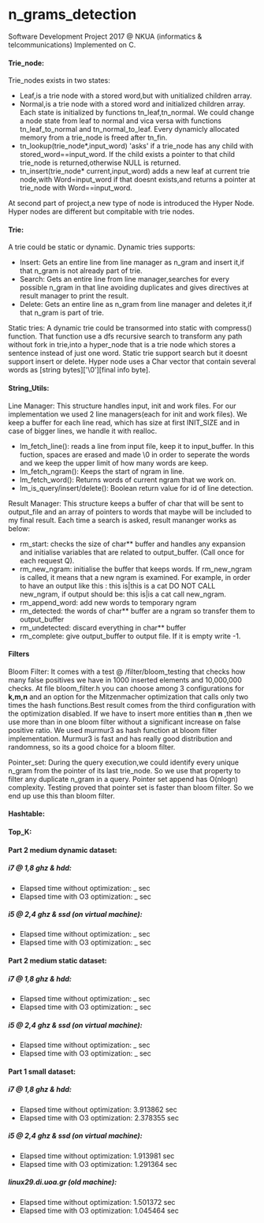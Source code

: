 # n_grams_detection
Software Development Project 2017 @ NKUA (informatics &amp; telcommunications)
Implemented on C.

#### Trie_node:
Trie_nodes exists in two states:
* Leaf,is a trie node with a stored word,but with unitialized children array.
* Normal,is a trie node with a stored word and initialized children array.
    Each state is initialized by functions tn_leaf,tn_normal.
    We could change a node state from leaf to normal and vica versa with functions tn_leaf_to_normal and tn_normal_to_leaf.
    Every dynamicly allocated memory from a trie_node is freed after tn_fin.
* tn_lookup(trie_node*,input_word) 'asks' if a trie_node has any child with stored_word==input_word.
    If the child exists a pointer to that child trie_node is returned,otherwise NULL is returned.
* tn_insert(trie_node* current,input_word) adds a new leaf at current trie node,with Word=input_word if that doesnt exists,and returns a pointer at trie_node with Word==input_word.

At second part of project,a new type of node is introduced the Hyper Node. Hyper nodes are different but compitable with trie nodes.

#### Trie:
A trie could be static or dynamic.
Dynamic tries supports:
* Insert: Gets an entire line from line manager as n_gram and insert it,if that n_gram is not already part of trie.
* Search: Gets an entire line from line manager,searches for every possible n_gram in that line avoiding duplicates and gives directives at result manager to print the result.
* Delete: Gets an entire line as n_gram from line manager and deletes it,if that n_gram is part of trie.

Static tries: A dynamic trie could be transormed into static with compress() function. That function use a dfs recursive search to transform any path without fork in trie,into a hyper_node that is a trie node which stores a sentence instead of just one word. Static trie support search but it doesnt support insert or delete. Hyper node uses a Char vector that contain several words as [string bytes]['\0'][final info byte].

#### String_Utils: 
Line Manager:
This structure handles input, init and work files. For our implementation we used 2 line managers(each for init and work files).
We keep a buffer for each line read, which has size at first INIT_SIZE and in case of bigger lines, we handle it with realloc.
* lm_fetch_line(): reads a line from input file, keep it to input_buffer. In this fuction, spaces are erased and made \0 in order to seperate the words and we keep the upper limit of how many words are keep.
* lm_fetch_ngram(): Keeps the start of ngram in line.
* lm_fetch_word(): Returns words of current ngram that we work on.
* lm_is_query/insert/delete(): Boolean return value for id of line detection.

Result Manager:
    This structure keeps a buffer of char that will be sent to output_file and an array of pointers to words that maybe will be included to my final result.
    Each time a search is asked, result mananger works as below: 
* rm_start: checks the size of char** buffer and handles any expansion and initialise variables that are related to output_buffer. (Call once for each request Q).
* rm_new_ngram: initialise the buffer that keeps words. If rm_new_ngram is called, it means that a new ngram is examined. For example, in order to have an output like this : this is|this is a cat DO NOT CALL new_ngram, if output should be: this is|is a cat call new_ngram.
* rm_append_word: add new words to temporary ngram
* rm_detected: the words of char** buffer are a ngram so transfer them to output_buffer
* rm_undetected: discard everything in char** buffer
* rm_complete: give output_buffer to output file. If it is empty write -1.

#### Filters
Bloom Filter: 
    It comes with a test @ /filter/bloom_testing that checks how many false positives we have in 1000 inserted elements and 10,000,000 checks. At file bloom_filter.h you can choose among 3 configurations for <b>k,m,n</b> and an option for the Mitzenmacher optimization that calls only two times the hash functions.Best result comes from the third configuration with the optimization disabled. If we have to insert more entities than <b>n</b> ,then we use more than in one bloom filter without a significant increase on false positive ratio. We used murmur3 as hash function at bloom filter implementation. Murmur3 is fast and has really good distribution and randomness, so its a good choice for a bloom filter.

Pointer_set: 
    During the query execution,we could identify every unique n_gram from the pointer of its last trie_node. So we use that property to filter any duplicate n_gram in a query. Pointer set append has O(nlogn) complexity. Testing proved that pointer set is faster than bloom filter. So we end up use this than bloom filter.

#### Hashtable:

#### Top_K:

#### Part 2 medium dynamic dataset:
##### i7 @ 1,8 ghz & hdd:
* Elapsed time without optimization: _ sec
* Elapsed time with O3 optimization: _ sec
##### i5 @ 2,4 ghz & ssd (on virtual machine):
* Elapsed time without optimization: _ sec
* Elapsed time with O3 optimization: _ sec
#### Part 2 medium static dataset:
##### i7 @ 1,8 ghz & hdd:
* Elapsed time without optimization: _ sec
* Elapsed time with O3 optimization: _ sec
##### i5 @ 2,4 ghz & ssd (on virtual machine):
* Elapsed time without optimization: _ sec
* Elapsed time with O3 optimization: _ sec

#### Part 1 small dataset:
##### i7 @ 1,8 ghz & hdd:
* Elapsed time without optimization: 3.913862 sec
* Elapsed time with O3 optimization: 2.378355 sec

##### i5 @ 2,4 ghz & ssd (on virtual machine):
* Elapsed time without optimization: 1.913981 sec
* Elapsed time with O3 optimization: 1.291364 sec

##### linux29.di.uoa.gr (old machine):
* Elapsed time without optimization: 1.501372 sec
* Elapsed time with O3 optimization: 1.045464 sec

    

